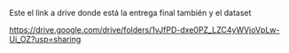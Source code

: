 Este el link a drive donde está la entrega final también y el dataset 

https://drive.google.com/drive/folders/1vJfPD-dxe0PZ_LZC4yWVjoVpLw-Ui_OZ?usp=sharing
